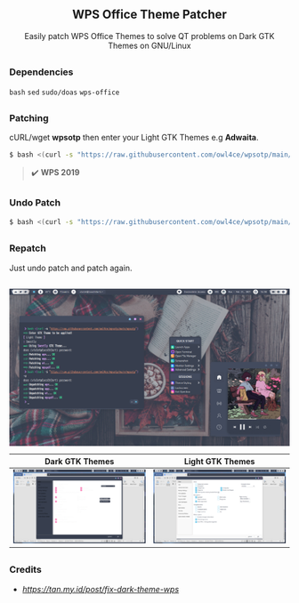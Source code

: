 <h2 align="center">WPS Office Theme Patcher</h2>

<p align="center">Easily patch WPS Office Themes to solve QT problems on Dark GTK Themes on GNU/Linux</p>

##  
### Dependencies <img alt="" align="right" src="https://badges.pufler.dev/visits/owl4ce/wpsotp?style=flat-square&label=&color=fa74b2&logo=GitHub&logoColor=white&labelColor=373e4d"/>
`bash` `sed` `sudo/doas` `wps-office`

##  
### Patching
cURL/wget **wpsotp** then enter your Light GTK Themes e.g **Adwaita**.
```bash
$ bash <(curl -s "https://raw.githubusercontent.com/owl4ce/wpsotp/main/wpsotp")
```

> :heavy_check_mark: **WPS 2019**

##  
### Undo Patch
```bash
$ bash <(curl -s "https://raw.githubusercontent.com/owl4ce/wpsotp/main/wpsotp") -u
```

##  
### Repatch
Just undo patch and patch again.

##  

<p align="center"><img src="./screenshots/wpsotp.jpg" align="center"/></p>

Dark GTK Themes|Light GTK Themes
|--|--|
<img src="./screenshots/dark-theme.jpg"/>|<img src="./screenshots/light-theme.jpg"/>

##  
### Credits
- *https://tan.my.id/post/fix-dark-theme-wps*
